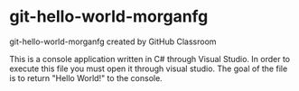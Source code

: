 # git-hello-world-morganfg
git-hello-world-morganfg created by GitHub Classroom


This is a console application written in C# through Visual Studio. In order to execute this file you must open it through visual studio.
The goal of the file is to return "Hello World!" to the console. 
